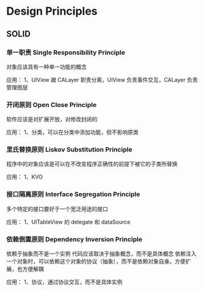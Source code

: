 #  Design Principles

## SOLID

### 单一职责 Single Responsibility Principle
对象应该具有一种单一功能的概念

应用：
1、UIView 跟 CALayer 职责分离，UIView 负责事件交互，CALayer 负责管理图层


### 开闭原则 Open Close Principle
软件应该是对扩展开放，对修改封闭的

应用：
1、分类，可以在分类中添加功能，但不影响原类


### 里氏替换原则 Liskov Substitution Principle
程序中的对象应该是可以在不改变程序正确性的前提下被它的子类所替换

应用：
1、KVO


### 接口隔离原则 Interface Segregation Principle
多个特定的接口要好于一个宽泛用途的接口

应用：
1、UITableView 的 delegate 和 dataSource


### 依赖倒置原则 Dependency Inversion Principle
依赖于抽象而不是一个实例
代码应该取决于抽象概念，而不是具体概念
依赖注入一个对象时，可以依赖这个对象的协议（抽象），而不是依赖对象自身。方便扩展，也方便解耦

应用：
1、协议，通过协议交互，而不是具体实例

